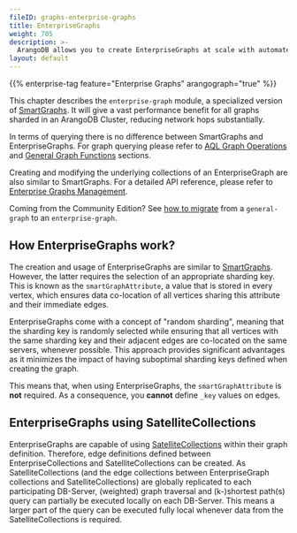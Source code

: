 ```yaml
---
fileID: graphs-enterprise-graphs
title: EnterpriseGraphs
weight: 705
description: >-
  ArangoDB allows you to create EnterpriseGraphs at scale with automated sharding key selection 
layout: default
---
```

{{% enterprise-tag feature="Enterprise Graphs" arangograph="true" %}}

This chapter describes the `enterprise-graph` module, a specialized version of
[SmartGraphs](../smartgraphs/).
It will give a vast performance benefit for all graphs sharded
in an ArangoDB Cluster, reducing network hops substantially.

In terms of querying there is no difference between SmartGraphs and EnterpriseGraphs.
For graph querying please refer to [AQL Graph Operations](../)
and [General Graph Functions](../general-graphs/graphs-general-graphs-functions) sections.

Creating and modifying the underlying collections of an EnterpriseGraph are
also similar to SmartGraphs. For a detailed API reference, please refer
to [Enterprise Graphs Management](graphs-enterprise-graphs-management).

Coming from the Community Edition? 
See [how to migrate](graphs-enterprise-graphs-getting-started#migrating-from-community-edition)
from a `general-graph` to an `enterprise-graph`.

## How EnterpriseGraphs work?

The creation and usage of EnterpriseGraphs are similar to [SmartGraphs](../smartgraphs/graphs-smart-graphs-getting-started).
However, the latter requires the selection of an appropriate sharding key.
This is known as the `smartGraphAttribute`, a value that is stored in every vertex,
which ensures data co-location of all vertices sharing this attribute and their
immediate edges.

EnterpriseGraphs come with a concept of "random sharding", meaning that the
sharding key is randomly selected while ensuring that all vertices with the
same sharding key and their adjacent edges are co-located on the same servers,
whenever possible. This approach provides significant advantages as it
minimizes the impact of having suboptimal sharding keys defined when creating
the graph.

This means that, when using EnterpriseGraphs, the `smartGraphAttribute` is
**not** required. As a consequence, you **cannot** define `_key` values on
edges. 

## EnterpriseGraphs using SatelliteCollections

EnterpriseGraphs are capable of using [SatelliteCollections](../../satellites/)
within their graph definition. Therefore, edge definitions defined between 
EnterpriseCollections and SatelliteCollections can be created. As SatelliteCollections
(and the edge collections between EnterpriseGraph collections and SatelliteCollections)
are globally replicated to each participating DB-Server, (weighted) graph
traversal and (k-)shortest path(s) query can partially be executed locally on
each DB-Server. This means a larger part of the query can be executed fully
local whenever data from the SatelliteCollections is required.
